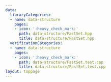 ```yaml
---
data:
  libraryCategories:
  - name: data-structure
    pages:
    - icon: ':heavy_check_mark:'
      path: data-structure/FastSet.hpp
      title: data-structure/FastSet.hpp
  verificationCategories:
  - name: data-structure
    pages:
    - icon: ':heavy_check_mark:'
      path: data-structure/FastSet.test.cpp
      title: data-structure/FastSet.test.cpp
layout: toppage
---
```


